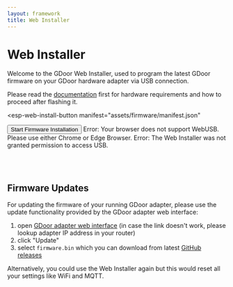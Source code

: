 ```yaml
---
layout: framework
title: Web Installer
---
```

<script
  type="module"
  src="https://unpkg.com/esp-web-tools@10/dist/web/install-button.js?module"
></script>

# Web Installer
Welcome to the GDoor Web Installer, used to program the latest GDoor firmware
on your GDoor hardware adapter via USB connection.

Please read the [documentation](/documentation/getting-started.html) first
for hardware requirements and how to proceed after flashing it.

<esp-web-install-button
  manifest="assets/firmware/manifest.json"
>
<button class="button" slot="activate">Start Firmware Installation</button>
<span id="unsupported" slot="unsupported">Error: Your browser does not support WebUSB. Please use either Chrome or Edge Browser.</span>
<span id="not-allowed" slot="not-allowed">Error: The Web Installer was not granted permission to access USB.</span>
</esp-web-install-button>


<br><br>

## Firmware Updates

For updating the firmware of your running GDoor adapter, please use the update functionality provided by the GDoor adapter web interface:

1. open [GDoor adapter web interface](http://GDoor/) (in case the link doesn't work, please lookup adapter IP address in your router)
2. click "Update"
3. select `firmware.bin` which you can download from latest [GitHub releases](https://github.com/gdoor-org/gdoor/releases)

Alternatively, you could use the Web Installer again but this would reset all your settings like WiFi and MQTT.